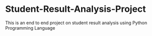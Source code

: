 # Student-Result-Analysis-Project
This is an end to end project on student result analysis using Python Programming Language
